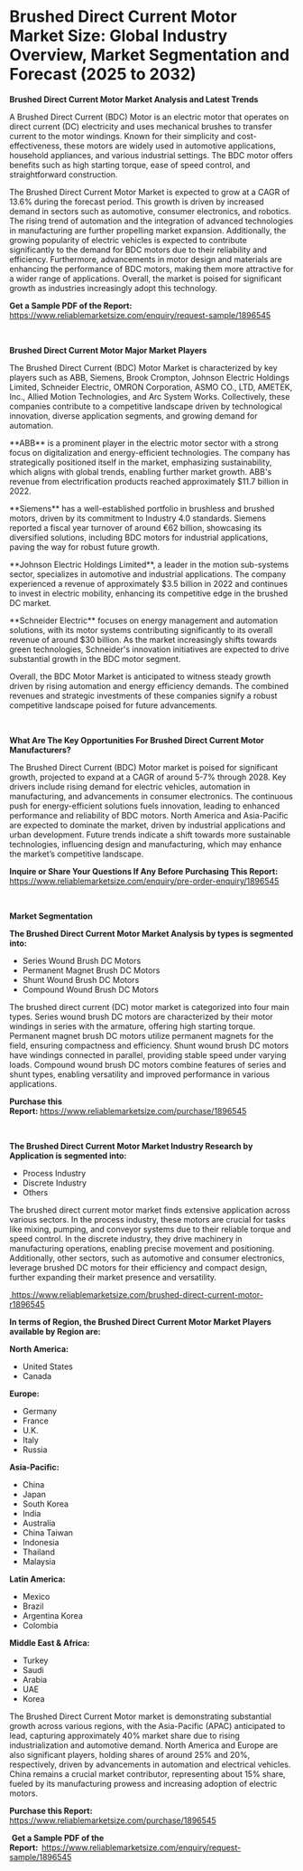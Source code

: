 <p><h1>Brushed Direct Current Motor Market Size: Global Industry Overview, Market Segmentation and Forecast (2025 to 2032)</h1></p><p><strong>Brushed Direct Current Motor Market Analysis and Latest Trends</strong></p>
<p><p>A Brushed Direct Current (BDC) Motor is an electric motor that operates on direct current (DC) electricity and uses mechanical brushes to transfer current to the motor windings. Known for their simplicity and cost-effectiveness, these motors are widely used in automotive applications, household appliances, and various industrial settings. The BDC motor offers benefits such as high starting torque, ease of speed control, and straightforward construction.</p><p>The Brushed Direct Current Motor Market is expected to grow at a CAGR of 13.6% during the forecast period. This growth is driven by increased demand in sectors such as automotive, consumer electronics, and robotics. The rising trend of automation and the integration of advanced technologies in manufacturing are further propelling market expansion. Additionally, the growing popularity of electric vehicles is expected to contribute significantly to the demand for BDC motors due to their reliability and efficiency. Furthermore, advancements in motor design and materials are enhancing the performance of BDC motors, making them more attractive for a wider range of applications. Overall, the market is poised for significant growth as industries increasingly adopt this technology.</p></p>
<p><strong>Get a Sample PDF of the Report:&nbsp;</strong> <a href="https://www.reliablemarketsize.com/enquiry/request-sample/1896545?utm_campaign=2471&utm_medium=2&utm_source=Github&utm_content=ia&utm_term=12042025&utm_id=brushed-direct-current-motor">https://www.reliablemarketsize.com/enquiry/request-sample/1896545</a></p>
<p>&nbsp;</p>
<p><strong>Brushed Direct Current Motor Major Market Players</strong></p>
<p><p>The Brushed Direct Current (BDC) Motor Market is characterized by key players such as ABB, Siemens, Brook Crompton, Johnson Electric Holdings Limited, Schneider Electric, OMRON Corporation, ASMO CO., LTD, AMETEK, Inc., Allied Motion Technologies, and Arc System Works. Collectively, these companies contribute to a competitive landscape driven by technological innovation, diverse application segments, and growing demand for automation.</p><p>**ABB** is a prominent player in the electric motor sector with a strong focus on digitalization and energy-efficient technologies. The company has strategically positioned itself in the market, emphasizing sustainability, which aligns with global trends, enabling further market growth. ABB's revenue from electrification products reached approximately $11.7 billion in 2022.</p><p>**Siemens** has a well-established portfolio in brushless and brushed motors, driven by its commitment to Industry 4.0 standards. Siemens reported a fiscal year turnover of around €62 billion, showcasing its diversified solutions, including BDC motors for industrial applications, paving the way for robust future growth.</p><p>**Johnson Electric Holdings Limited**, a leader in the motion sub-systems sector, specializes in automotive and industrial applications. The company experienced a revenue of approximately $3.5 billion in 2022 and continues to invest in electric mobility, enhancing its competitive edge in the brushed DC market.</p><p>**Schneider Electric** focuses on energy management and automation solutions, with its motor systems contributing significantly to its overall revenue of around $30 billion. As the market increasingly shifts towards green technologies, Schneider's innovation initiatives are expected to drive substantial growth in the BDC motor segment.</p><p>Overall, the BDC Motor Market is anticipated to witness steady growth driven by rising automation and energy efficiency demands. The combined revenues and strategic investments of these companies signify a robust competitive landscape poised for future advancements.</p></p>
<p>&nbsp;</p>
<p><strong>What Are The Key Opportunities For Brushed Direct Current Motor Manufacturers?</strong></p>
<p><p>The Brushed Direct Current (BDC) Motor market is poised for significant growth, projected to expand at a CAGR of around 5-7% through 2028. Key drivers include rising demand for electric vehicles, automation in manufacturing, and advancements in consumer electronics. The continuous push for energy-efficient solutions fuels innovation, leading to enhanced performance and reliability of BDC motors. North America and Asia-Pacific are expected to dominate the market, driven by industrial applications and urban development. Future trends indicate a shift towards more sustainable technologies, influencing design and manufacturing, which may enhance the market’s competitive landscape.</p></p>
<p><strong>Inquire or Share Your Questions If Any Before Purchasing This Report:</strong> <a href="https://www.reliablemarketsize.com/enquiry/pre-order-enquiry/1896545?utm_campaign=2471&utm_medium=2&utm_source=Github&utm_content=ia&utm_term=12042025&utm_id=brushed-direct-current-motor">https://www.reliablemarketsize.com/enquiry/pre-order-enquiry/1896545</a></p>
<p>&nbsp;</p>
<p><strong>Market Segmentation</strong></p>
<p><strong>The Brushed Direct Current Motor Market Analysis by types is segmented into:</strong></p>
<p><ul><li>Series Wound Brush DC Motors</li><li>Permanent Magnet Brush DC Motors</li><li>Shunt Wound Brush DC Motors</li><li>Compound Wound Brush DC Motors</li></ul></p>
<p><p>The brushed direct current (DC) motor market is categorized into four main types. Series wound brush DC motors are characterized by their motor windings in series with the armature, offering high starting torque. Permanent magnet brush DC motors utilize permanent magnets for the field, ensuring compactness and efficiency. Shunt wound brush DC motors have windings connected in parallel, providing stable speed under varying loads. Compound wound brush DC motors combine features of series and shunt types, enabling versatility and improved performance in various applications.</p></p>
<p><strong>Purchase this Report:&nbsp;</strong><a href="https://www.reliablemarketsize.com/purchase/1896545?utm_campaign=2471&utm_medium=2&utm_source=Github&utm_content=ia&utm_term=12042025&utm_id=brushed-direct-current-motor">https://www.reliablemarketsize.com/purchase/1896545</a></p>
<p>&nbsp;</p>
<p><strong>The Brushed Direct Current Motor Market Industry Research by Application is segmented into:</strong></p>
<p><ul><li>Process Industry</li><li>Discrete Industry</li><li>Others</li></ul></p>
<p><p>The brushed direct current motor market finds extensive application across various sectors. In the process industry, these motors are crucial for tasks like mixing, pumping, and conveyor systems due to their reliable torque and speed control. In the discrete industry, they drive machinery in manufacturing operations, enabling precise movement and positioning. Additionally, other sectors, such as automotive and consumer electronics, leverage brushed DC motors for their efficiency and compact design, further expanding their market presence and versatility.</p></p>
<p><a href="https://www.reliablemarketsize.com/brushed-direct-current-motor-r1896545?utm_campaign=2471&utm_medium=2&utm_source=Github&utm_content=ia&utm_term=12042025&utm_id=brushed-direct-current-motor">&nbsp;https://www.reliablemarketsize.com/brushed-direct-current-motor-r1896545</a></p>
<p><strong>In terms of Region, the Brushed Direct Current Motor Market Players available by Region are:</strong></p>
<p>
    <p> <strong> North America: </strong>
        <ul>
            <li>United States</li>
            <li>Canada</li>
        </ul>
        </p> 
    <p> <strong> Europe: </strong>
        <ul>
            <li>Germany</li>
            <li>France</li>
            <li>U.K.</li>
            <li>Italy</li>
            <li>Russia</li>
        </ul>
        </p> 
    <p> <strong> Asia-Pacific: </strong>
        <ul>
            <li>China</li>
            <li>Japan</li>
            <li>South Korea</li>
            <li>India</li>
            <li>Australia</li>
            <li>China Taiwan</li>
            <li>Indonesia</li>
            <li>Thailand</li>
            <li>Malaysia</li>
        </ul>
        </p> 
    <p> <strong> Latin America: </strong>
        <ul>
            <li>Mexico</li>
            <li>Brazil</li>
            <li>Argentina Korea</li>
            <li>Colombia</li>
        </ul>
        </p> 
    <p> <strong> Middle East & Africa: </strong>
        <ul>
            <li>Turkey</li>
            <li>Saudi</li>
            <li>Arabia</li>
            <li>UAE</li>
            <li>Korea</li>
        </ul>
    </p>
    </p>
<p><p>The Brushed Direct Current Motor market is demonstrating substantial growth across various regions, with the Asia-Pacific (APAC) anticipated to lead, capturing approximately 40% market share due to rising industrialization and automotive demand. North America and Europe are also significant players, holding shares of around 25% and 20%, respectively, driven by advancements in automation and electrical vehicles. China remains a crucial market contributor, representing about 15% share, fueled by its manufacturing prowess and increasing adoption of electric motors.</p></p>
<p><strong>Purchase this Report: </strong><a href="https://www.reliablemarketsize.com/purchase/1896545?utm_campaign=2471&utm_medium=2&utm_source=Github&utm_content=ia&utm_term=12042025&utm_id=brushed-direct-current-motor">https://www.reliablemarketsize.com/purchase/1896545</a></p>
<p>&nbsp;<strong>Get a Sample PDF of the Report:&nbsp;&nbsp;</strong><a href="https://www.reliablemarketsize.com/enquiry/request-sample/1896545?utm_campaign=2471&utm_medium=2&utm_source=Github&utm_content=ia&utm_term=12042025&utm_id=brushed-direct-current-motor">https://www.reliablemarketsize.com/enquiry/request-sample/1896545</a></p>
<p><strong></strong></p>
<p><p></p><p></p><p></p></p>